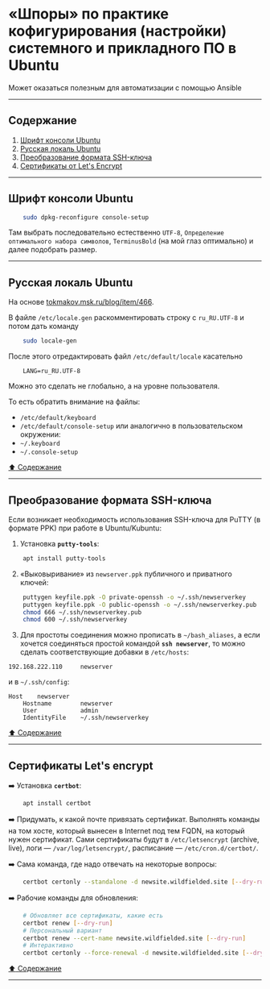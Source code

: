 # &laquo;Шпоры&raquo; по практике кофигурирования (настройки) системного и прикладного ПО в Ubuntu #

Может оказаться полезным для автоматизации с помощью Ansible

----

## Содержание ##

1. [Шрифт консоли Ubuntu](#шрифт-консоли-ubuntu)    
2. [Русская локаль Ubuntu](#русская-локаль-ubuntu)    
3. [Преобразование формата SSH-ключа](#преобразование-формата-ssh-ключа)    
4. [Сертификаты от Let's Encrypt](#сертификаты-lets-encrypt)    

----

## Шрифт консоли Ubuntu ##

```bash
    sudo dpkg-reconfigure console-setup
```

Там выбрать последовательно естественно `UTF-8`,
`Определение оптимального набора символов`, `TerminusBold` (на мой глаз
оптимально) и далее подобрать размер.

----

## Русская локаль Ubuntu ##

На основе [tokmakov.msk.ru/blog/item/466](https://tokmakov.msk.ru/blog/item/466).

В файле `/etc/locale.gen` раскомментировать строку с `ru_RU.UTF-8` и потом дать
команду
```bash
    sudo locale-gen
```

После этого отредактировать файл `/etc/default/locale` касательно
```text
    LANG=ru_RU.UTF-8
```

Можно это сделать не глобально, а на уровне пользователя.

То есть обратить внимание на файлы:
- `/etc/default/keyboard`
- `/etc/default/console-setup`
или аналогично в пользовательском окружении:
- `~/.keyboard`
- `~/.console-setup`

[:arrow_up: Содержание](#содержание)

----

## Преобразование формата SSH-ключа ##

Если возникает необходимость использования SSH-ключа для PuTTY (в формате PPK)
при работе в Ubuntu/Kubuntu:

1. Установка **`putty-tools`**:
```bash
    apt install putty-tools
```

2. &laquo;Выковыривание&raquo; из `newserver.ppk` публичного и приватного ключей:
```bash
    puttygen keyfile.ppk -O private-openssh -o ~/.ssh/newserverkey
    puttygen keyfile.ppk -O public-openssh -o ~/.ssh/newserverkey.pub
    chmod 666 ~/.ssh/newserverkey.pub
    chmod 600 ~/.ssh/newserverkey
```

3. Для простоты соединения можно прописать в `~/bash_aliases`, а если хочется
соединяться простой командой **`ssh newserver`**, то можно сделать
соответствующие добавки в `/etc/hosts`:
```text
192.168.222.110     newserver
```

и в `~/.ssh/config`:
```text
Host    newserver
    Hostname        newserver
    User            admin
    IdentityFile    ~/.ssh/newserverkey
```

[:arrow_up: Содержание](#содержание)

----

## Сертификаты Let's encrypt ##

:arrow_right: Установка **`certbot`**:
```bash
    apt install certbot
```

:arrow_right: Придумать, к какой почте привязать сертификат. Выполнять команды
на том хосте, который вынесен в Internet под тем FQDN, на который нужен
сертификат. Сами сертификаты будут в `/etc/letsencrypt` (archive, live),
логи&nbsp;&mdash; `/var/log/letsencrypt/`, расписание&nbsp;&mdash;
`/etc/cron.d/certbot/`.

:arrow_right: Сама команда, где надо отвечать на некоторые вопросы:
```bash
    certbot certonly --standalone -d newsite.wildfielded.site [--dry-run]
```

:arrow_right: Рабочие команды для обновления:
```bash
    # Обновляет все сертификаты, какие есть
    certbot renew [--dry-run]
    # Персональный вариант
    certbot renew --cert-name newsite.wildfielded.site [--dry-run]
    # Интерактивно
    certbot certonly --force-renewal -d newsite.wildfielded.site [--dry-run]
```

[:arrow_up: Содержание](#содержание)

----
